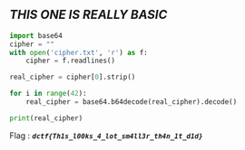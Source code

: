 ## ***THIS ONE IS REALLY BASIC***

```py
import base64
cipher = ""
with open('cipher.txt', 'r') as f:
    cipher = f.readlines()

real_cipher = cipher[0].strip()

for i in range(42):
    real_cipher = base64.b64decode(real_cipher).decode()

print(real_cipher)
```

Flag : ***```dctf{Th1s_l00ks_4_lot_sm4ll3r_th4n_1t_d1d}```***
